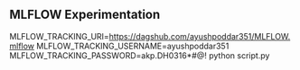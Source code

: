 ## MLFLOW Experimentation

MLFLOW_TRACKING_URI=https://dagshub.com/ayushpoddar351/MLFLOW.mlflow
MLFLOW_TRACKING_USERNAME=ayushpoddar351
MLFLOW_TRACKING_PASSWORD=akp.DH0316*#@!
python script.py